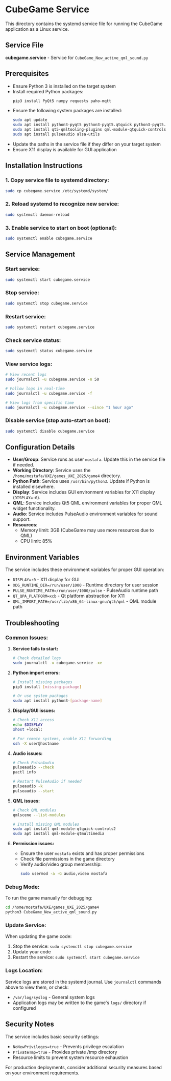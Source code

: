 # CubeGame Service

This directory contains the systemd service file for running the CubeGame application as a Linux service.

## Service File

**cubegame.service** - Service for `CubeGame_New_active_qml_sound.py`

## Prerequisites

- Ensure Python 3 is installed on the target system
- Install required Python packages:
  ```bash
  pip3 install PyQt5 numpy requests paho-mqtt
  ```
- Ensure the following system packages are installed:
  ```bash
  sudo apt update
  sudo apt install python3-pyqt5 python3-pyqt5.qtquick python3-pyqt5.qtmultimedia
  sudo apt install qt5-qmltooling-plugins qml-module-qtquick-controls2
  sudo apt install pulseaudio alsa-utils
  ```
- Update the paths in the service file if they differ on your target system
- Ensure X11 display is available for GUI application

## Installation Instructions

### 1. Copy service file to systemd directory:
```bash
sudo cp cubegame.service /etc/systemd/system/
```

### 2. Reload systemd to recognize new service:
```bash
sudo systemctl daemon-reload
```

### 3. Enable service to start on boot (optional):
```bash
sudo systemctl enable cubegame.service
```

## Service Management

### Start service:
```bash
sudo systemctl start cubegame.service
```

### Stop service:
```bash
sudo systemctl stop cubegame.service
```

### Restart service:
```bash
sudo systemctl restart cubegame.service
```

### Check service status:
```bash
sudo systemctl status cubegame.service
```

### View service logs:
```bash
# View recent logs
sudo journalctl -u cubegame.service -n 50

# Follow logs in real-time
sudo journalctl -u cubegame.service -f

# View logs from specific time
sudo journalctl -u cubegame.service --since "1 hour ago"
```

### Disable service (stop auto-start on boot):
```bash
sudo systemctl disable cubegame.service
```

## Configuration Details

- **User/Group**: Service runs as user `mostafa`. Update this in the service file if needed.
- **Working Directory**: Service uses the `/home/mostafa/UXE/games_UXE_2025/game4` directory.
- **Python Path**: Service uses `/usr/bin/python3`. Update if Python is installed elsewhere.
- **Display**: Service includes GUI environment variables for X11 display (`DISPLAY=:0`).
- **QML**: Service includes Qt5 QML environment variables for proper QML widget functionality.
- **Audio**: Service includes PulseAudio environment variables for sound support.
- **Resources**: 
  - Memory limit: 3GB (CubeGame may use more resources due to QML)
  - CPU limit: 85%

## Environment Variables

The service includes these environment variables for proper GUI operation:

- `DISPLAY=:0` - X11 display for GUI
- `XDG_RUNTIME_DIR=/run/user/1000` - Runtime directory for user session
- `PULSE_RUNTIME_PATH=/run/user/1000/pulse` - PulseAudio runtime path
- `QT_QPA_PLATFORM=xcb` - Qt platform abstraction for X11
- `QML_IMPORT_PATH=/usr/lib/x86_64-linux-gnu/qt5/qml` - QML module path

## Troubleshooting

### Common Issues:

1. **Service fails to start:**
   ```bash
   # Check detailed logs
   sudo journalctl -u cubegame.service -xe
   ```

2. **Python import errors:**
   ```bash
   # Install missing packages
   pip3 install [missing-package]
   
   # Or use system packages
   sudo apt install python3-[package-name]
   ```

3. **Display/GUI issues:**
   ```bash
   # Check X11 access
   echo $DISPLAY
   xhost +local:
   
   # For remote systems, enable X11 forwarding
   ssh -X user@hostname
   ```

4. **Audio issues:**
   ```bash
   # Check PulseAudio
   pulseaudio --check
   pactl info
   
   # Restart PulseAudio if needed
   pulseaudio -k
   pulseaudio --start
   ```

5. **QML issues:**
   ```bash
   # Check QML modules
   qmlscene --list-modules
   
   # Install missing QML modules
   sudo apt install qml-module-qtquick-controls2
   sudo apt install qml-module-qtmultimedia
   ```

6. **Permission issues:**
   - Ensure the user `mostafa` exists and has proper permissions
   - Check file permissions in the game directory
   - Verify audio/video group membership:
     ```bash
     sudo usermod -a -G audio,video mostafa
     ```

### Debug Mode:

To run the game manually for debugging:
```bash
cd /home/mostafa/UXE/games_UXE_2025/game4
python3 CubeGame_New_active_qml_sound.py
```

### Update Service:

When updating the game code:
1. Stop the service: `sudo systemctl stop cubegame.service`
2. Update your code
3. Restart the service: `sudo systemctl start cubegame.service`

### Logs Location:

Service logs are stored in the systemd journal. Use `journalctl` commands above to view them, or check:
- `/var/log/syslog` - General system logs
- Application logs may be written to the game's `logs/` directory if configured

## Security Notes

The service includes basic security settings:
- `NoNewPrivileges=true` - Prevents privilege escalation
- `PrivateTmp=true` - Provides private /tmp directory
- Resource limits to prevent system resource exhaustion

For production deployments, consider additional security measures based on your environment requirements.
